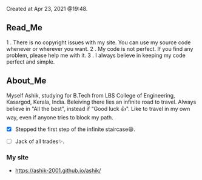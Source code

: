 Created at Apr 23, 2021 @19:48.

## Read_Me
1 . There is no copyright issues with my site. You can use my source code whenever or wherever you want.
2 . My code is not perfect. If you find any problem, please help me with it.
3 . I always believe in keeping my code perfect and simple.



## About_Me
Myself Ashik, studying for B.Tech from LBS College of Engineering, Kasargod, Kerala, India. Beleiving there lies an infinite road to travel. Always believe in "All the best", instead if "Good luck :+1:". Like to travel in my own way, even if anyone tries to block my path.

- [x] Stepped the first step of the infinite staircase:smile:. 
- [ ] Jack of all trades:sparkles:.



### My site
- https://ashik-2001.github.io/ashik/
